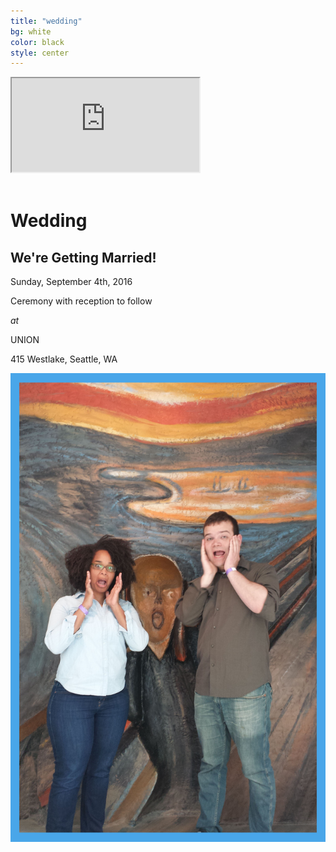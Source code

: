 ```yaml
---
title: "wedding"
bg: white
color: black
style: center
---
```


<div class="icontain">
  <iframe src="https://www.youtube.com/embed/xvGFT0VrKq8?rel=0&amp;controls=0&amp;showinfo=0&amp;autoplay=1" allowfullscreen></iframe>
</div>

<br>

# Wedding

<div class="right">
    <h2>We're Getting Married!</h2>
    <p>Sunday, September 4th, 2016</p>
    <p>Ceremony with reception to follow</p>
    <p><em>at</em></p>
    <p>UNION</p>
    <p>415 Westlake, Seattle, WA</p>
</div>


<div>
    <img src="img/us/engagement_screaming_cropped_border.jpg" title="We're screaming from joy... if you're wondering" alt="We're screaming from joy if you're wondering">
</div>
